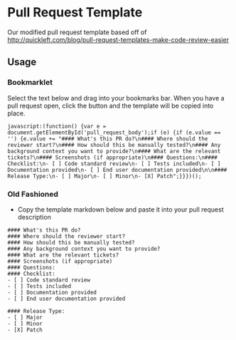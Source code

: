 Pull Request Template
=====================

Our modified pull request template based off of http://quickleft.com/blog/pull-request-templates-make-code-review-easier

## Usage

### Bookmarklet

Select the text below and drag into your bookmarks bar.  When you have a pull request open, click the button and the template will be copied into place.

````
javascript:(function() {var e = document.getElementById('pull_request_body');if (e) {if (e.value == '') {e.value += "#### What's this PR do?\n#### Where should the reviewer start?\n#### How should this be manually tested?\n#### Any background context you want to provide?\n#### What are the relevant tickets?\n#### Screenshots (if appropriate)\n#### Questions:\n#### Checklist:\n- [ ] Code standard review\n- [ ] Tests included\n- [ ] Documentation provided\n- [ ] End user documentation provided\n\n#### Release Type:\n- [ ] Major\n- [ ] Minor\n- [X] Patch";}}})();
````

### Old Fashioned

* Copy the template markdown below and paste it into your pull request description

````
#### What's this PR do?
#### Where should the reviewer start?
#### How should this be manually tested?
#### Any background context you want to provide?
#### What are the relevant tickets?
#### Screenshots (if appropriate)
#### Questions:
#### Checklist:
- [ ] Code standard review
- [ ] Tests included
- [ ] Documentation provided
- [ ] End user documentation provided

#### Release Type:
- [ ] Major
- [ ] Minor
- [X] Patch
````

